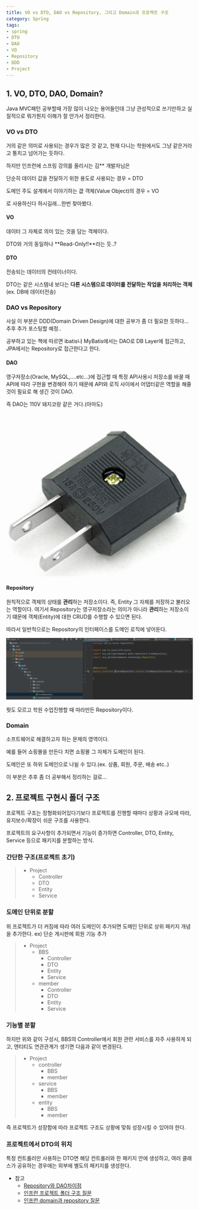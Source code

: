 ```yaml
---
title: VO vs DTO, DAO vs Repository, 그리고 Domain과 프로젝트 구조
category: Spring
tags:
- spring
- DTO
- DAO
- VO
- Repository
- DDD
- Project
---
```


## 1. VO, DTO, DAO, Domain?
Java MVC패턴 공부할때 가장 많이 나오는 용어들인데 그냥 관성적으로 쓰기만하고 실질적으로 뭐가뭔지 이해가 잘 안가서 정리한다.
###  VO vs DTO
거의 같은 의미로 사용되는 경우가 많은 것 같고, 현재 다니는 학원에서도 그냥 같은거라고 퉁치고 넘어가는 듯하다.

하지만 인프런에 스프링 강의를 올리시는 김** 개발자님은

단순히 데이터 값을 전달하기 위한 용도로 사용되는 경우 = DTO

도메인 주도 설계에서 이야기하는 갮 객체(Value Object)의 경우 = VO

로 사용하신다 하시길래...한번 찾아봤다.
#### VO
데이터 그 자체로 의미 있는 것을 담는 객체이다.

DTO와 거의 동일하나 **Read-Only!!**라는 듯..?
#### DTO
전송되는 데이터의 컨테이너이다.

DTO는 같은 시스템내 보다는 **다른 시스템으로 데이터를 전달하는 작업을 처리하는 객체**(ex. DB에 데이터전송)





###  DAO vs Repository
사실 이 부분은 DDD(Domain Driven Design)에 대한 공부가 좀 더 필요한 듯하다... 추후 추가 포스팅할 예정..

공부하고 있는 책에 따르면 ibatis나 MyBatis에서는 DAO로 DB Layer에 접근하고, JPA에서는 Repository로 접근한다고 한다.
#### DAO
영구저장소(Oracle, MySQL,....etc...)에 접근할 때 특정 API사용시 저장소를 바꿀 때 API에 따라 구현을 변경해야 하기 때문에 API와 로직 사이에서 어댑터같은 역할을 해줄 것이 필요로 해 생긴 것이 DAO.

즉 DAO는 110V 돼지코랑 같은 거다.(아마도)

![돼지코](/assets/images/SpringBoot/4/pignose.PNG)

		
		
		
#### Repository
원칙적으로 객체의 상태를 **관리**하는 저장소이다. 즉, Entity 그 자체를 저장하고 불러오는 역할이다.
여기서 Repository는 영구저장소라는 의미가 아니라 **관리**하는 저장소이기 떄문에 객체(Entity)에 대한 CRUD를 수행할 수 있으면 된다.

따라서 일반적으로는 Repository의 인터페이스를 도메인 로직에 넣어둔다.

![돼지코](/assets/images/SpringBoot/4/repository.PNG)

뭣도 모르고 학원 수업진행할 때 따라만든 Repository이다.


### Domain
소프트웨어로 해결하고자 하는 문제의 영역이다.

예를 들어 쇼핑몰을 만든다 치면 쇼핑몰 그 자체가 도메인이 된다.

도메인은 또 하위 도메인으로 나뉠 수 있다.(ex. 상품, 회원, 주문, 배송 etc..)

이 부분은 추후 좀 더 공부해서 정리하는 걸로...

## 2. 프로젝트 구현시 폴더 구조
프로젝트 구조는 정형화되어있다기보다 프로젝트를 진행할 때마다 상황과 규모에 따라, 유지보수/확장이 쉬운 구조를 사용한다.

프로젝트의 요구사항이 추가되면서 기능이 증가하면 Controller, DTO, Entity, Service 등으로 패키지를 분할하는 방식.

### 간단한 구조(프로젝트 초기)

> + Project
> 	+ Controller
> 	+ DTO
> 	+ Entity
> 	+ Service

### 도메인 단위로 분할
위 프로젝트가 더 커짐에 따라 여러 도메인이 추가되면 도메인 단위로 상위 패키지 개념을 추가한다.
ex) 단순 게시판에 회원 기능 추가

> + Project
> 	+ BBS
> 		+ Controller
> 		+ DTO
> 		+ Entity
> 		+ Service
> 	+ member
> 		+ Controller
> 		+ DTO
> 		+ Entity
> 		+ Service

### 기능별 분할
하지만 위와 같이 구성시, BBS의 Controller에서 회원 관련 서비스를 자주 사용하게 되고, 엔티티도 연관관계가 생기면 다음과 같이 변경된다.

> + Project
> 	+ controller
> 		+ BBS
> 		+ member
> 	+ service
> 		+ BBS
> 		+ member
> 	+ entity
> 		+ BBS
> 		+ member

즉 프로젝트가 성장함에 따라 프로젝트 구조도 상황에 맞춰 성장시킬 수 있어야 한다.


### 프로젝트에서 DTO의 위치
특정 컨트롤러만 사용하는 DTO면 해당 컨트롤러와 한 패키지 안에 생성하고, 여러 클래스가 공유하는 경우에는 외부에 별도의 패키지를 생성한다.














+ 참고
	+ [Repository와 DAO차이점](https://bperhaps.tistory.com/entry/Repository%EC%99%80-Dao%EC%9D%98-%EC%B0%A8%EC%9D%B4%EC%A0%90)
	+ [인프런 프로젝트 폴더 구조 질문](https://www.inflearn.com/questions/16046)
	+ [인프런 domain과 repository 질문](https://www.inflearn.com/questions/111159)
